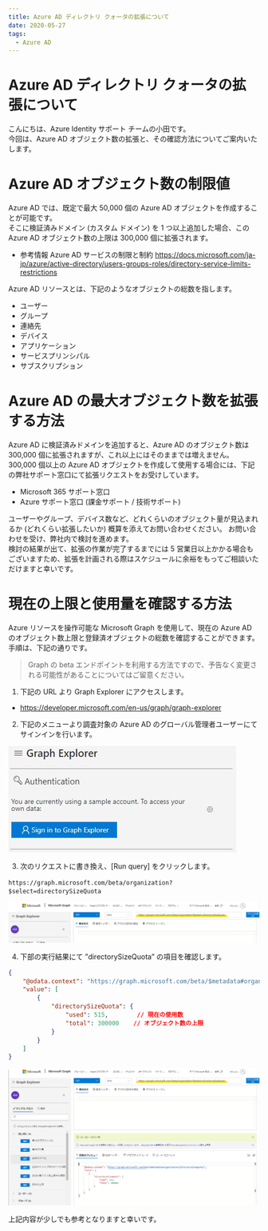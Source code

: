 ```yaml
---
title: Azure AD ディレクトリ クォータの拡張について
date: 2020-05-27
tags:
  - Azure AD
---
```


# Azure AD ディレクトリ クォータの拡張について

こんにちは、Azure Identity サポート チームの小田です。  
今回は、Azure AD オブジェクト数の拡張と、その確認方法についてご案内いたします。

# Azure AD オブジェクト数の制限値

Azure AD では、既定で最大 50,000 個の Azure AD オブジェクトを作成することが可能です。  
そこに検証済みドメイン (カスタム ドメイン) を 1 つ以上追加した場合、この Azure AD オブジェクト数の上限は 300,000 個に拡張されます。

- 参考情報
Azure AD サービスの制限と制約
<https://docs.microsoft.com/ja-jp/azure/active-directory/users-groups-roles/directory-service-limits-restrictions>

Azure AD リソースとは、下記のようなオブジェクトの総数を指します。

- ユーザー
- グループ
- 連絡先
- デバイス
- アプリケーション
- サービスプリンシパル
- サブスクリプション

# Azure AD の最大オブジェクト数を拡張する方法

Azure AD に検証済みドメインを追加すると、Azure AD のオブジェクト数は 300,000 個に拡張されますが、これ以上にはそのままでは増えません。  
300,000 個以上の Azure AD オブジェクトを作成して使用する場合には、下記の弊社サポート窓口にて拡張リクエストをお受けしています。

- Microsoft 365 サポート窓口
- Azure サポート窓口 (課金サポート / 技術サポート)

ユーザーやグループ、デバイス数など、どれくらいのオブジェクト量が見込まれるか (どれくらい拡張したいか) 概算を添えてお問い合わせください。
お問い合わせを受け、弊社内で検討を進めます。  
検討の結果が出て、拡張の作業が完了するまでには 5 営業日以上かかる場合もございますため、拡張を計画される際はスケジュールに余裕をもってご相談いただけますと幸いです。

# 現在の上限と使用量を確認する方法

Azure リソースを操作可能な Microsoft Graph を使用して、現在の Azure AD のオブジェクト数上限と登録済オブジェクトの総数を確認することができます。
手順は、下記の通りです。
> Graph の beta エンドポイントを利用する方法ですので、予告なく変更される可能性があることについてはご留意ください。


1. 下記の URL より Graph Explorer にアクセスします。

- <https://developer.microsoft.com/en-us/graph/graph-explorer>

2. 下記のメニューより調査対象の Azure AD のグローバル管理者ユーザーにてサインインを行います。 

![](./AzureAD-Quota-enhancements/1-SigninGraphExplorer.png)

3. 次のリクエストに書き換え、\[Run query\] をクリックします。  

`https://graph.microsoft.com/beta/organization?$select=directorySizeQuota` 

![](./AzureAD-Quota-enhancements/2-Sample2.png)

4. 下部の実行結果にて ”directorySizeQuota” の項目を確認します。

``` Json
{
    "@odata.context": "https://graph.microsoft.com/beta/$metadata#organization(directorySizeQuota)",
    "value": [
        {
            "directorySizeQuota": {
                "used": 515,        // 現在の使用数
                "total": 300000    // オブジェクト数の上限
            }
        }
    ]
}
```

![確認例](./AzureAD-Quota-enhancements/3-Response-Value-directorySizeQuota2.png)

上記内容が少しでも参考となりますと幸いです。

